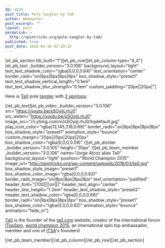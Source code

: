 ```yaml
---
ID: 1629
post_title: Pole tangler by Ta0
author: Webmaster
post_excerpt: ""
layout: post
permalink: >
  http://spintricks.org/pole-tangler-by-ta0/
published: true
post_date: 2018-03-16 02:20:25
---
```

[et_pb_section bb_built="1"][et_pb_row][et_pb_column type="4_4"][et_pb_text _builder_version="3.0.106" background_layout="light" text_text_shadow_color="rgba(0,0,0,0.64)" text_orientation="center" border_radii="on|8px|8px|8px|8px" box_shadow_style="preset1" text_text_shadow_vertical_length="0.1em" text_text_shadow_blur_strength="0.1em" custom_padding="20px||20px|"]

Here is <a href="/category/spinners/ta0">Ta0</a> pole <a href="/tag/tangler">tangler</a> with <a href="/tag/2spintops">2 spintops</a>:

[/et_pb_text][et_pb_video _builder_version="3.0.106" src="https://youtu.be/sSOyijLrhJ0" src_webm="https://youtu.be/sSOyijLrhJ0" image_src="//i.ytimg.com/vi/sSOyijLrhJ0/hqdefault.jpg" play_icon_color="rgba(13,145,216,0.69)" border_radii="on|8px|8px|8px|8px" box_shadow_style="preset1" animation_style="bounce" custom_margin="20px|20px|20px|20px" box_shadow_color="rgba(0,0,0,0.59)" /][et_pb_divider _builder_version="3.0.105" height="30px" /][et_pb_team_member _builder_version="3.0.106" name="Jorge Alcoz alias Ta0" background_layout="light" position="World Champion 2015" image_url="http://spintricks.org/wp-content/uploads/2018/03/ta0.jpg" box_shadow_style_image="preset1" box_shadow_color_image="rgba(0,0,0,0.62)" border_radii_image="on|8px|8px|8px|8px" text_orientation="justified" header_font="|700||||on|||" header_text_align="center" header_line_height="1.2em" header_text_shadow_style="preset2" header_text_shadow_color="rgba(0,0,0,0.66)" border_radii="on|8px|8px|8px|8px" box_shadow_style="preset1" box_shadow_color="rgba(0,0,0,0.62)" animation_style="bounce" animation="fade_in"]

<a href="/tag/ta0">Ta0</a> is the founder of the <a href="http://ta0.com">ta0.com</a> website, creator of the international forum <a href="http://ta0.com/forum">ITopSpin</a>, <a href="/worlds2015">world champion 2015</a>, an international spin top ambassador, member and one of <a href="http://spintricks.org/international-top-spinners-association/">ITSA</a>'s founders!

[/et_pb_team_member][/et_pb_column][/et_pb_row][/et_pb_section]